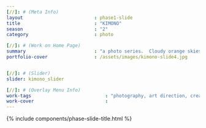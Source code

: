 ```yaml
---
[//]: # (Meta Info)
layout                          : phase1-slide
title 					        : "KIMONO"
season				            : "2"
category						: photo

[//]: # (Work on Home Page)
summary                         : "a photo series.  Cloudy orange skies with an oversaturated Kimono"
portfolio-cover					: /assets/images/kimono-slide4.jpg


[//]: # (Slider)
slider: kimono_slider

[//]: # (Overlay Menu Info)
work-tags 							: "photography, art direction, creative direction, talent"
work-cover							:
---
```


{% include components/phase-slide-title.html %}
